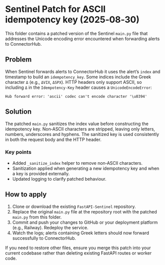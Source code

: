 # Sentinel Patch for ASCII idempotency key (2025‑08‑30)

This folder contains a patched version of the Sentinel `main.py` file that
addresses the Unicode encoding error encountered when forwarding alerts to
ConnectorHub.

## Problem

When Sentinel forwards alerts to ConnectorHub it uses the alert’s `index` and
timestamp to build an `idempotency_key`. Some indices include the Greek
character `Δ` (e.g., `ΔVIX`, `ΔSPX`). HTTP headers only support ASCII, so
including `Δ` in the `Idempotency‑Key` header causes a `UnicodeEncodeError`:

```
Hub forward error: 'ascii' codec can't encode character '\u0394'
```

## Solution

The patched `main.py` sanitizes the index value before constructing the
idempotency key. Non‑ASCII characters are stripped, leaving only letters,
numbers, underscores and hyphens. The sanitized key is used consistently in
both the request body and the HTTP header.

### Key points

* Added `_sanitize_index` helper to remove non‑ASCII characters.
* Sanitization applied when generating a new idempotency key and when a key is
  provided externally.
* Updated logging to clarify patched behaviour.

## How to apply

1. Clone or download the existing `FastAPI‑Sentinel` repository.
2. Replace the original `main.py` file at the repository root with the
   patched `main.py` from this folder.
3. Commit and push your changes to GitHub or your deployment platform (e.g.,
   Railway). Redeploy the service.
4. Watch the logs; alerts containing Greek letters should now forward
   successfully to ConnectorHub.

If you need to restore other files, ensure you merge this patch into your
current codebase rather than deleting existing FastAPI routes or worker code.
